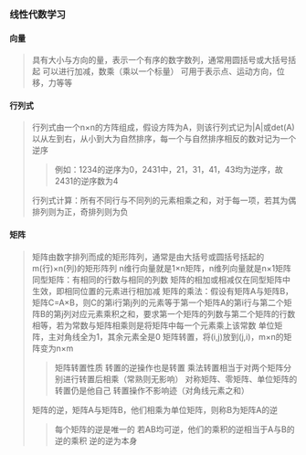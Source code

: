 ### 线性代数学习
#### 向量
>具有大小与方向的量，表示一个有序的数字数列，通常用圆括号或大括号括起
>可以进行加减，数乘（乘以一个标量）
>可用于表示点、运动方向，位移，力等等

#### 行列式
> 行列式由一个n×n的方阵组成，假设方阵为A，则该行列式记为|A|或det(A)
> 以从左到右，从小到大为自然排序，每一个与自然排序相反的数对记为一个逆序
> >例如：1234的逆序为0，2431中，21，31，41，43均为逆序，故2431的逆序数为4
>
> 行列式计算：所有不同行与不同列的元素相乘之和，对于每一项，若其为偶排列则为正，奇排列则为负

#### 矩阵
>矩阵由数字排列而成的矩形阵列，通常是由大括号或圆括号括起的m(行)×n(列)的矩形阵列 
>n维行向量就是1×n矩阵，n维列向量就是n×1矩阵
>同型矩阵：有相同的行数与相同的列数
>矩阵的相加或相减仅在同型矩阵中生效，即相同位置的元素进行相加减
>矩阵的乘法：假设有矩阵A与矩阵B，矩阵C=A×B，则C的第i行第j列的元素等于第一个矩阵A的第i行与第二个矩阵B的第j列对应元素乘积之和，要求第一个矩阵的列数与第二个矩阵的行数相等，若为常数与矩阵相乘则是将矩阵中每一个元素乘上该常数
> 单位矩阵，主对角线全为1，其余元素全是0
> 矩阵转置，将(i,j)放到(j,i)，m×n的矩阵变为n×m
>> 矩阵转置性质
>> 转置的逆操作也是转置
>> 乘法转置相当于对两个矩阵分别进行转置后相乘（常熟则无影响）
>> 对称矩阵、零矩阵、单位矩阵的转置仍是他自己
>> 转置操作不影响迹（对角线元素之和）
>
> 矩阵的逆，矩阵A与矩阵B，他们相乘为单位矩阵，则称B为矩阵A的逆
>> 每个矩阵的逆是唯一的
>> 若AB均可逆，他们的乘积的逆相当于A与B的逆的乘积
>> 逆的逆为本身

